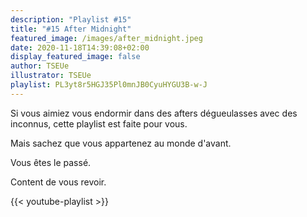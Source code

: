 ```yaml
---
description: "Playlist #15"
title: "#15 After Midnight"
featured_image: /images/after_midnight.jpeg
date: 2020-11-18T14:39:08+02:00
display_featured_image: false
author: TSEUe
illustrator: TSEUe
playlist: PL3yt8r5HGJ35Pl0mnJB0CyuHYGU3B-w-J
---
```


Si vous aimiez vous endormir dans des afters dégueulasses avec des inconnus, cette playlist est faite pour vous. 

Mais sachez que vous appartenez au monde d'avant.

Vous êtes le passé.

Content de vous revoir.

{{< youtube-playlist >}}